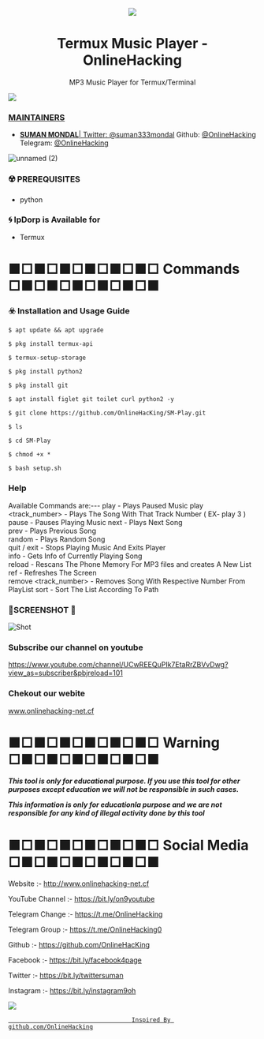 <p align="center">
  <img src="https://i.pinimg.com/originals/54/19/02/541902f716f7edd427cfa5a9e1230be6.png">  
</p>

<h1 align="center">Termux Music Player - OnlineHacking</h1>
<p align="center">
  MP3 Music Player for Termux/Terminal 
</p>

<a href="https://t.me/OnlineHacking"><img src="https://img.shields.io/badge/telegram-Mr.Suman || OnlineHacking-blue.svg">


### MAINTAINERS
* **SUMAN MONDAL**| 
Twitter: <a href="https://twitter.com/suman333mondal">@suman333mondal</a>
Github: <a href="https://github.com/OnlineHacking">@OnlineHacking</a>
Telegram: <a href="https://t.me/OnlineHacking">@OnlineHacking</a>

![unnamed (2)](https://i.pinimg.com/originals/34/5d/f8/345df8243113189d871078c2f406163d.png)


### ☢️ PREREQUISITES

* python

### 🌀 IpDorp is Available for

* Termux

# ■□■□■□■□■□■□ Commands □■□■□■□■□■□■

### ☣️ Installation and Usage Guide
```
$ apt update && apt upgrade
```
```
$ pkg install termux-api
```
```
$ termux-setup-storage
```
```
$ pkg install python2
```
```
$ pkg install git
```
```
$ apt install figlet git toilet curl python2 -y
```
```
$ git clone https://github.com/OnlineHacKing/SM-Play.git
```
```
$ ls
```
```
$ cd SM-Play
```
```
$ chmod +x *
```
```
$ bash setup.sh
```
### Help

Available Commands are:---
         play                  - Plays Paused Music 
          play <track_number>   - Plays The Song With That Track Number ( EX- play 3 )
          pause                 - Pauses Playing Music
          next                  - Plays Next Song   
          prev                  - Plays Previous Song    
          random                - Plays Random Song   
          quit / exit           - Stops Playing Music And Exits Player  
          info                  - Gets Info of Currently Playing Song  
          reload                - Rescans The Phone Memory For MP3 files and creates A New List
          ref                   - Refreshes The Screen  
          remove <track_number> - Removes Song With Respective Number From PlayList
          sort                  - Sort The List According To Path   

### 📱SCREENSHOT 📲
![Shot](https://i.pinimg.com/originals/ff/86/61/ff86619dce22d3beffe1bb4d0dcced5f.png)


### Subscribe our channel on youtube
https://www.youtube.com/channel/UCwREEQuPIk7EtaRrZBVvDwg?view_as=subscriber&pbjreload=101

### Chekout our webite 
www.onlinehacking-net.cf

# ■□■□■□■□■□■□ Warning □■□■□■□■□■□■

***This tool is only for educational purpose. If you use this tool for other purposes except education we will not be responsible in such cases.***

***This information is only for educationla purpose and we are not responsible for any kind of illegal activity done by this tool***


# ■□■□■□■□■□■□ Social Media □■□■□■□■□■□■

Website :- http://www.onlinehacking-net.cf

YouTube Channel :- https://bit.ly/on9youtube

Telegram Change :- https://t.me/OnlineHacking

Telegram Group :- https://t.me/OnlineHacking0

Github :- https://github.com/OnlineHacKing

Facebook :-  https://bit.ly/facebook4page

Twitter :- https://bit.ly/twittersuman

Instagram :- https://bit.ly/instagram9oh

<a href="https://t.me/OnlineHacking"><img src="https://img.shields.io/badge/telegram-Ms.Suman || OnlineHacking-blue.svg">


                                       Inspired By github.com/OnlineHacking
